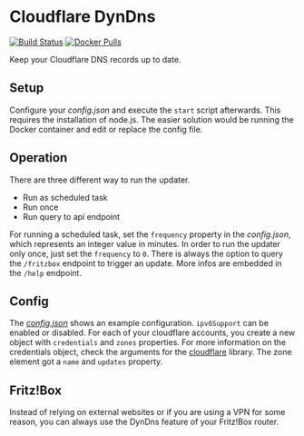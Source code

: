# Cloudflare DynDns

[![Build Status](https://dev.azure.com/twsl/cloudflare-dyndns/_apis/build/status/twsI.cloudflare-dyndns?branchName=master)](https://dev.azure.com/twsl/cloudflare-dyndns/_build/latest?definitionId=11&branchName=master)
[![Docker Pulls](https://img.shields.io/docker/pulls/twsldev/cloudflare-dyndns)](https://hub.docker.com/r/twsldev/cloudflare-dyndns)

Keep your Cloudflare DNS records up to date.

## Setup

Configure your *config.json* and execute the `start` script afterwards. This requires the installation of node.js. The easier solution would be running the Docker container and edit or replace the config file.

## Operation

There are three different way to run the updater.

* Run as scheduled task
* Run once
* Run query to api endpoint

For running a scheduled task, set the `frequency` property in the *config.json*, which represents an integer value in minutes. In order to run the updater only once, just set the `frequency` to `0`. There is always the option to query the `/fritzbox` endpoint to trigger an update. More infos are embedded in the `/help` endpoint.

## Config
The [*config.json*](config.json) shows an example configuration. `ipv6Support` can be enabled or disabled. For each of your cloudflare accounts, you create a new object with `credentials` and `zones` properties. For more information on the credentials object, check the arguments for the [cloudflare](https://www.npmjs.com/package/cloudflare#configuration) library. The zone element got a `name` and `updates` property.

## Fritz!Box

Instead of relying on external websites or if you are using a VPN for some reason, you can always use the DynDns feature of your Fritz!Box router.
